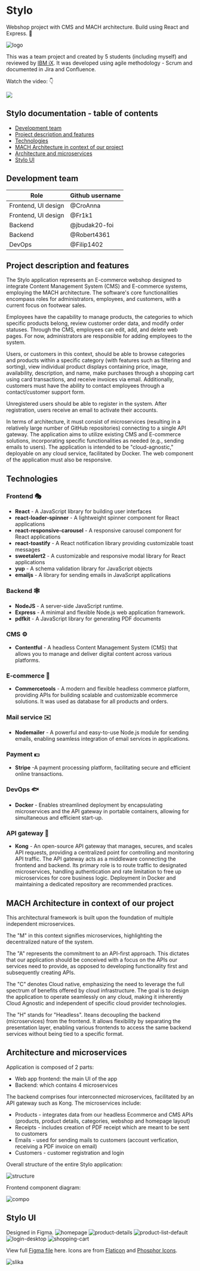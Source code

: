 # Stylo

Webshop project with CMS and MACH architecture. Build using React and Express. 🚀

![logo](https://github.com/CroAnna/Stylo/assets/90924342/0c978658-8e20-4f57-8151-a0a955515b01)


This was a team project and created by 5 students (including myself) and reviewed by <a href="https://ibmix.de/en/" target="_blank">IBM iX</a>. It was developed using agile methodology - Scrum and documented in Jira and Confluence.

<p align="center">

<p>Watch the video: 👇</p>

[<img src="https://i9.ytimg.com/vi_webp/VIzjsMCsqaA/mq2.webp?sqp=CLjuhK4G-oaymwEmCMACELQB8quKqQMa8AEB-AH-CYAC0AWKAgwIABABGBMgUSh_MA8=&rs=AOn4CLCc3LLwHdzUuTI5sLTJWTl0aq6f_g"/>](https://youtu.be/VIzjsMCsqaA)

</p>


## Stylo documentation - table of contents

<ul>
  <li><a href="#devteam">Development team</a></li>
  <li><a href="#description">Project description and features</a></li>
  <li><a href="#technologies">Technologies</a></li>
  <li><a href="#mach">MACH Architecture in context of our project</a></li>
  <li><a href="#arch">Architecture and microservices</a></li>
  <li><a href="#ui">Stylo UI</a></li>
</ul>



## Development team
<div id="devteam"></div>

| Role | Github username  |  
|---|---|
| Frontend, UI design | @CroAnna  |   
| Frontend, UI design | @Fr1k1 |  
| Backend |  @jbudak20-foi  | 
| Backend |  @Robert4361 | 
| DevOps | @Filip1402   | 

## Project description and features
<div id="description"></div>

The Stylo application represents an E-commerce webshop designed to integrate Content Management System (CMS) and E-commerce systems, employing the MACH architecture. The software's core functionalities encompass roles for administrators, employees, and customers, with a current focus on footwear sales.

Employees have the capability to manage products, the categories to which specific products belong, review customer order data, and modify order statuses. Through the CMS, employees can edit, add, and delete web pages. For now, administrators are responsible for adding employees to the system.

Users, or customers in this context, should be able to browse categories and products within a specific category (with features such as filtering and sorting), view individual product displays containing price, image, availability, description, and name, make purchases through a shopping cart using card transactions, and receive invoices via email. Additionally, customers must have the ability to contact employees through a contact/customer support form.

Unregistered users should be able to register in the system. After registration, users receive an email to activate their accounts.

In terms of architecture, it must consist of microservices (resulting in a relatively large number of GitHub repositories) connecting to a single API gateway. The application aims to utilize existing CMS and E-commerce solutions, incorporating specific functionalities as needed (e.g., sending emails to users). The application is intended to be "cloud-agnostic," deployable on any cloud service, facilitated by Docker. The web component of the application must also be responsive.

## Technologies
<div id="technologies"></div>

### Frontend 🎭
- **React** - A  JavaScript library for building user interfaces
- **react-loader-spinner** - A lightweight spinner component for React applications
- **react-responsive-carousel** - A responsive carousel component for React applications
- **react-toastify** - A React notification library providing customizable toast messages
- **sweetalert2** - A customizable and responsive modal library for React applications
- **yup** - A schema validation library for JavaScript objects
- **emailjs** - A library for sending emails in JavaScript applications

### Backend 🕸️
- **NodeJS** - A server-side JavaScript runtime.
- **Express** - A minimal and flexible Node.js web application framework.
- **pdfkit** - A JavaScript library for generating PDF documents

### CMS ⚙️
- **Contentful** - A headless Content Management System (CMS) that allows you to manage and deliver digital content across various platforms.

### E-commerce 🛒
- **Commercetools** - A modern and flexible headless commerce platform, providing APIs for building scalable and customizable ecommerce solutions. It was used as database for all products and orders.

### Mail service ✉️
- **Nodemailer** - A powerful and easy-to-use Node.js module for sending emails, enabling seamless integration of email services in applications.

### Payment 💵
- **Stripe** -A payment processing platform, facilitating secure and efficient online transactions.

### DevOps 🐟
- **Docker** - Enables streamlined deployment by encapsulating microservices and the API gateway in portable containers, allowing for simultaneous and efficient start-up.

### API gateway 🛜
- **Kong** - An open-source API gateway that manages, secures, and scales API requests, providing a centralized point for controlling and monitoring API traffic.
The API gateway acts as a middleware connecting the frontend and backend. Its primary role is to route traffic to designated microservices, handling authentication and rate limitation to free up microservices for core business logic. Deployment in Docker and maintaining a dedicated repository are recommended practices.


## MACH Architecture in context of our project
<div id="mach"></div>

This architectural framework is built upon the foundation of multiple independent microservices.

The "M" in this context signifies microservices, highlighting the decentralized nature of the system.

The "A" represents the commitment to an API-first approach. This dictates that our application should be conceived with a focus on the APIs our services need to provide, as opposed to developing functionality first and subsequently creating APIs.

The "C" denotes Cloud native, emphasizing the need to leverage the full spectrum of benefits offered by cloud infrastructure. The goal is to design the application to operate seamlessly on any cloud, making it inherently Cloud Agnostic and independent of specific cloud provider technologies.

The "H" stands for "Headless".  Iteans decoupling the backend (microservices) from the frontend. It allows flexibility by separating the presentation layer, enabling various frontends to access the same backend services without being tied to a specific format.


## Architecture and microservices
<div id="arch"></div>

Application is composed of 2 parts:
<ul>
  <li> Web app frontend: the main UI of the app</li>
   <li> Backend: which contains 4 microservices</li>
</ul>

The backend comprises four interconnected microservices, facilitated by an API gateway such as Kong. The microservices include:
<ul>
  <li>    Products - integrates data from our headless Ecommerce and CMS APIs (products, product details, categories, webshop and homepage layout)</li>
  <li>    Receipts -  includes creation of PDF receipt which are meant to be sent to customers</li>
   <li>   Emails - used for sending mails to customers (account verfication, receiving a PDF invoice on email)</li>
   <li>   Customers - customer registration and login</li>
</ul>


Overall structure of the entire Stylo application:

![structure](https://github.com/CroAnna/Stylo/assets/90924342/379689d5-070c-41a6-bbcf-53a7bab82ac9)


Frontend component diagram:

![compo](https://github.com/CroAnna/Stylo/assets/90924342/bb14dbdc-0632-4362-927e-06c377aa6696)

## Stylo UI
<div id="ui"></div>

Designed in Figma. 
![homepage](https://github.com/CroAnna/Stylo/assets/90924342/ab4b58cd-923c-498b-b930-95e9c34aebef)
![product-details](https://github.com/CroAnna/Stylo/assets/90924342/8e3c8952-6b03-4606-adda-afd13172c957)
![product-list-default](https://github.com/CroAnna/Stylo/assets/90924342/ea74d593-6180-4a74-b50a-6ab4b4ee2ceb)
![login-desktop](https://github.com/CroAnna/Stylo/assets/90924342/56d31bc6-1504-40a5-9d6a-7516cc8f7889)
![shopping-cart](https://github.com/CroAnna/Stylo/assets/90924342/7391d69c-f340-4167-b9a9-5a6b7deae7cc)

View full <a href="https://www.figma.com/file/7BeMYsf9fGjBY9wMeaMKJD/AiR-projekt?type=design&node-id=0%3A1&mode=dev&t=3ZqX6vvANEHxYYxp-1">Figma file</a> here. Icons are from <a href="https://www.flaticon.com/">Flaticon</a> and <a href="https://phosphoricons.com/">Phosphor Icons</a>.

![slika](https://github.com/CroAnna/Stylo/assets/90924342/9197eb27-1a58-45f0-99ab-ba69a19ea04d)
